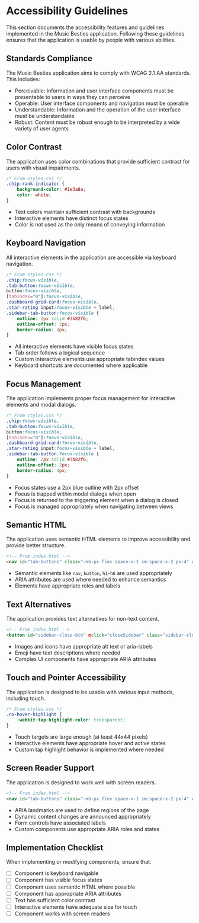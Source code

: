 # Accessibility Guidelines

This section documents the accessibility features and guidelines implemented in the Music Besties application. Following these guidelines ensures that the application is usable by people with various abilities.

## Standards Compliance

The Music Besties application aims to comply with WCAG 2.1 AA standards. This includes:

- Perceivable: Information and user interface components must be presentable to users in ways they can perceive
- Operable: User interface components and navigation must be operable
- Understandable: Information and the operation of the user interface must be understandable
- Robust: Content must be robust enough to be interpreted by a wide variety of user agents

## Color Contrast

The application uses color combinations that provide sufficient contrast for users with visual impairments.

```css
/* From styles.css */
.chip-rank-indicator { 
    background-color: #1e3a8a; 
    color: white; 
}
```

- Text colors maintain sufficient contrast with backgrounds
- Interactive elements have distinct focus states
- Color is not used as the only means of conveying information

## Keyboard Navigation

All interactive elements in the application are accessible via keyboard navigation.

```css
/* From styles.css */
.chip:focus-visible, 
.tab-button:focus-visible, 
button:focus-visible, 
[tabindex="0"]:focus-visible, 
.dashboard-grid-card:focus-visible, 
.star-rating input:focus-visible + label, 
.sidebar-tab-button:focus-visible {
    outline: 2px solid #3b82f6; 
    outline-offset: 2px; 
    border-radius: 4px;
}
```

- All interactive elements have visible focus states
- Tab order follows a logical sequence
- Custom interactive elements use appropriate tabindex values
- Keyboard shortcuts are documented where applicable

## Focus Management

The application implements proper focus management for interactive elements and modal dialogs.

```css
/* From styles.css */
.chip:focus-visible, 
.tab-button:focus-visible, 
button:focus-visible, 
[tabindex="0"]:focus-visible, 
.dashboard-grid-card:focus-visible, 
.star-rating input:focus-visible + label, 
.sidebar-tab-button:focus-visible {
    outline: 2px solid #3b82f6; 
    outline-offset: 2px; 
    border-radius: 4px;
}
```

- Focus states use a 2px blue outline with 2px offset
- Focus is trapped within modal dialogs when open
- Focus is returned to the triggering element when a dialog is closed
- Focus is managed appropriately when navigating between views

## Semantic HTML

The application uses semantic HTML elements to improve accessibility and provide better structure.

```html
<!-- From index.html -->
<nav id="tab-buttons" class="-mb-px flex space-x-1 sm:space-x-2 px-4" aria-label="Tabs"></nav>
```

- Semantic elements like `nav`, `button`, `h1`-`h6` are used appropriately
- ARIA attributes are used where needed to enhance semantics
- Elements have appropriate roles and labels

## Text Alternatives

The application provides text alternatives for non-text content.

```html
<!-- From index.html -->
<button id="sidebar-close-btn" @click="closeSidebar" class="sidebar-close-btn no-hover-highlight active:bg-gray-200" aria-label="Close sidebar">&times;</button>
```

- Images and icons have appropriate alt text or aria-labels
- Emoji have text descriptions where needed
- Complex UI components have appropriate ARIA attributes

## Touch and Pointer Accessibility

The application is designed to be usable with various input methods, including touch.

```css
/* From styles.css */
.no-hover-highlight { 
    -webkit-tap-highlight-color: transparent; 
}
```

- Touch targets are large enough (at least 44x44 pixels)
- Interactive elements have appropriate hover and active states
- Custom tap highlight behavior is implemented where needed

## Screen Reader Support

The application is designed to work well with screen readers.

```html
<!-- From index.html -->
<nav id="tab-buttons" class="-mb-px flex space-x-1 sm:space-x-2 px-4" aria-label="Tabs"></nav>
```

- ARIA landmarks are used to define regions of the page
- Dynamic content changes are announced appropriately
- Form controls have associated labels
- Custom components use appropriate ARIA roles and states

## Implementation Checklist

When implementing or modifying components, ensure that:

- [ ] Component is keyboard navigable
- [ ] Component has visible focus states
- [ ] Component uses semantic HTML where possible
- [ ] Component has appropriate ARIA attributes
- [ ] Text has sufficient color contrast
- [ ] Interactive elements have adequate size for touch
- [ ] Component works with screen readers
